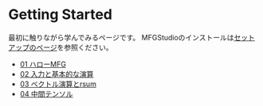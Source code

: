 # Getting Started

最初に触りながら学んでみるページです。
MFGStudioのインストールは[セットアップのページ](../Setup.md)を参照ください。

- [01 ハローMFG](01_HelloMFG.md)
- [02 入力と基本的な演算](02_Basic.md)
- [03 ベクトル演算とrsum](03_VectorRsum.md)
- [04 中間テンソル](04_InterTensor.md)